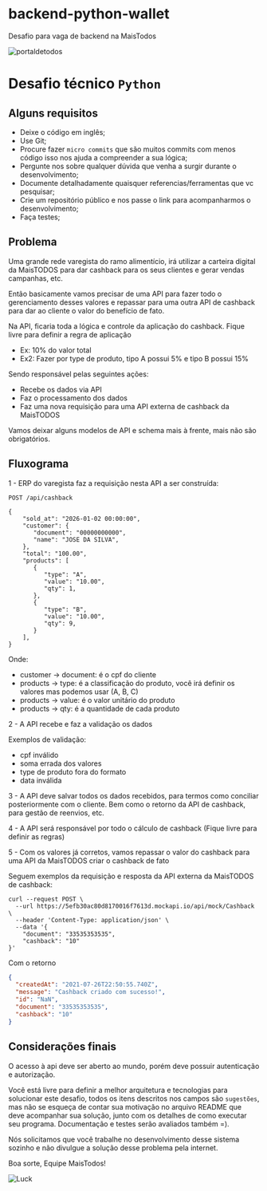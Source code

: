 # backend-python-wallet

Desafio para vaga de backend na MaisTodos

![portaldetodos](https://avatars0.githubusercontent.com/u/56608703?s=400&u=ae31a7a07d28895589b42ed0fcfc102c3d5bccff&v=4)

Desafio técnico `Python`
========================


Alguns requisitos
-----------------
  - Deixe o código em inglês;
  - Use Git;
  - Procure fazer `micro commits` que são muitos commits com menos código isso nos ajuda a compreender a sua lógica;
  - Pergunte nos sobre qualquer dúvida que venha a surgir durante o desenvolvimento;
  - Documente detalhadamente quaisquer referencias/ferramentas que vc pesquisar;
  - Crie um repositório público e nos passe o link para acompanharmos o desenvolvimento;
  - Faça testes;


Problema
--------

Uma grande rede varegista do ramo alimentício, irá utilizar a carteira digital da MaisTODOS para dar cashback para os seus clientes e gerar vendas campanhas, etc.

Então basicamente vamos precisar de uma API para fazer todo o gerenciamento desses valores e repassar para uma outra API de cashback para dar ao cliente o valor do benefício de fato.

Na API, ficaria toda a lógica e controle da aplicação do cashback.
Fique livre para definir a regra de aplicação
- Ex: 10% do valor total
- Ex2: Fazer por type de produto, tipo A possui 5% e tipo B possui 15%

Sendo responsável pelas seguintes ações:
- Recebe os dados via API
- Faz o processamento dos dados
- Faz uma nova requisição para uma API externa de cashback da MaisTODOS

Vamos deixar alguns modelos de API e schema mais à frente, mais não são obrigatórios.


Fluxograma
----------

1 - ERP do varegista faz a requisição nesta API a ser construída:

```
POST /api/cashback 
```

```shell
{
    "sold_at": "2026-01-02 00:00:00",
    "customer": {
       "document": "00000000000",
       "name": "JOSE DA SILVA",
    },
    "total": "100.00",
    "products": [
       {
          "type": "A",
          "value": "10.00",
          "qty": 1,
       },
       {
          "type": "B",
          "value": "10.00",
          "qty": 9,
       }
    ],
}
```

Onde:
- customer -> document: é o cpf do cliente
- products -> type: é a classificação do produto, você irá definir os valores mas podemos usar (A, B, C)
- products -> value: é o valor unitário do produto
- products -> qty: é a quantidade de cada produto

2 - A API recebe e faz a validação os dados

Exemplos de validação:
- cpf inválido
- soma errada dos valores
- type de produto fora do formato
- data inválida

3 - A API deve salvar todos os dados recebidos, para termos como conciliar posteriormente com o cliente. Bem como o retorno da API de cashback, para gestão de reenvios, etc.

4 - A API será responsável por todo o cálculo de cashback (Fique livre para definir as regras)

5 - Com os valores já corretos, vamos repassar o valor do cashback para uma API da MaisTODOS criar o cashback de fato

Seguem exemplos da requisição e resposta da API externa da MaisTODOS de cashback:

```curl
curl --request POST \
  --url https://5efb30ac80d8170016f7613d.mockapi.io/api/mock/Cashback \
  --header 'Content-Type: application/json' \
  --data '{
	"document": "33535353535",
	"cashback": "10"
}'
```

Com o retorno
```json
{
  "createdAt": "2021-07-26T22:50:55.740Z",
  "message": "Cashback criado com sucesso!",
  "id": "NaN",
  "document": "33535353535",
  "cashback": "10"
}
```

Considerações finais
--------------------

O acesso à api deve ser aberto ao mundo, porém deve possuir autenticação e autorização.

Você está livre para definir a melhor arquitetura e tecnologias para solucionar este desafio, todos os itens descritos nos campos são `sugestões`, mas não se esqueça de contar sua motivação no arquivo README que deve acompanhar sua solução, junto com os detalhes de como executar seu programa. Documentação e testes serão avaliados também =).

Nós solicitamos que você trabalhe no desenvolvimento desse sistema sozinho e não divulgue a solução desse problema pela internet.

Boa sorte, Equipe MaisTodos!

![Luck](https://media.giphy.com/media/l49JHz7kJvl6MCj3G/giphy.gif)

